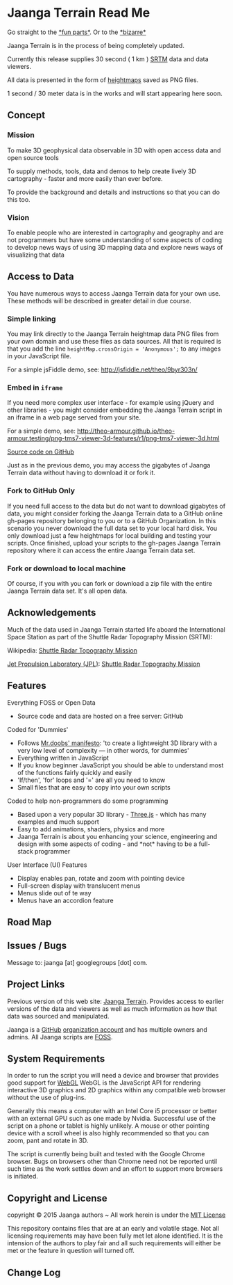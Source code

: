 Jaanga Terrain Read Me
===
<span style=display:none; >[View as web page]( http://jaanga.github.io/terrain-r2/terrain.html "view the files as apps." ) <input value="<< You are here" size=15 style="font:bold 11pt monospace;border-width:0;" ></span>  


Go straight to the [\*fun parts\*]( http://jaanga.github.io/terrain-srtm30-plus-viewers/terrain-srtm30-plus-viewers.html ). 
Or to the [\*bizarre\*]( http://jaanga.github.io/terrain-usgs-viewers/png-usgs-viewer-3d-hello-world/r1/png-usgs-viewer-3d-hello-world.html )

Jaanga Terrain is in the process of being completely updated.

Currently this release supplies 30 second ( 1 km ) [SRTM]( http://en.wikipedia.org/wiki/Shuttle_Radar_Topography_Mission ) data and data viewers. 

All data is presented in the form of [heightmaps]( http://en.wikipedia.org/wiki/Heightmap ) saved as PNG files.

1 second / 30 meter data is in the works and will start appearing here soon.

<!--

### Live Demo

<iframe src="http://XXX.github.io/XXX/latest/index.html" width=100% height=500px class='overview' >
There is an `iframe` here. It is not visible when viewed on github.com/XXX. To view, click 'Web page view' just above.
</iframe>
_XXX - latest revision_ / [Full Screen]( http://XXX.github.io/latest/index.html)

-->

## Concept

### Mission  
<!-- a statement of a rationale, applicable now as well as in the future -->
To make 3D geophysical data observable in 3D with open access data and open source tools

To supply methods, tools, data and demos to help create lively 3D cartography - faster and more easily than ever before.

To provide the background and details and instructions so that you can do this too. 

### Vision  
<!--  a descriptive picture of a desired future state -->
To enable people who are interested in cartography and geography and are not programmers but have some understanding of some aspects of coding
to develop news ways of using 3D mapping data and explore news ways of visualizing that data

## Access to Data

You have numerous ways to access Jaanga Terrain data for your own use. These methods will be described in greater detail in due course.

### Simple linking

You may link directly to the Jaanga Terrain heightmap data PNG files from your own domain and use these files as data sources. 
All that is required is that you add the line `heightMap.crossOrigin = 'Anonymous';` to any images in your JavaScript file.  

For a simple jsFiddle demo, see: <http://jsfiddle.net/theo/9byr303n/>

### Embed in `iframe`

If you need more complex user interface - for example using jQuery and other libraries - you might consider embedding the Jaanga Terrain script in an iframe in a web page served from your site.

For a simple demo, see: <http://theo-armour.github.io/theo-armour.testing/png-tms7-viewer-3d-features/r1/png-tms7-viewer-3d.html>

[Source code on GitHub]( https://github.com/theo-armour/theo-armour.testing/tree/gh-pages/png-tms7-viewer-3d-features/r1 )

Just as in the previous demo, you may access the gigabytes of Jaanga Terrain data without having to download it or fork it.


### Fork to GitHub Only

If you need full access to the data but do not want to download gigabytes of data, 
you might consider forking the Jaanga Terrain data to a GitHub online gh-pages repository belonging to you or to a GitHub Organization.
In this scenario you never download the full data set to your local hard disk.
You only download just a few heightmaps for local building and testing your scripts. 
Once finished, upload your scripts to the gh-pages Jaanga Terrain repository where it can access the entire Jaanga Terrain data set.

### Fork or download to local machine

Of course, if you with you can fork or download a zip file with the entire Jaanga Terrain data set. 
It's all open data.

## Acknowledgements

Much of the data used in Jaanga Terrain started life aboard the International Space Station 
as part of the Shuttle Radar Topography Mission (SRTM):

Wikipedia: [Shuttle Radar Topography Mission]( http://en.wikipedia.org/wiki/Shuttle_Radar_Topography_Mission )

[Jet Propulsion Laboratory (JPL)]( http://www.jpl.nasa.gov/ ): [Shuttle Radar Topography Mission]( http://www2.jpl.nasa.gov/srtm/ )


## Features
<!-- and benefits -->

Everything FOSS or Open Data

* Source code and data are hosted on a free server: GitHub

Coded for 'Dummies'

* Follows [Mr.doobs' manifesto]( https://github.com/mrdoob/three.js/blob/master/README.md ): 'to create a lightweight 3D library with a very low level of complexity — in other words, for dummies'
* Everything written in JavaScript
* If you know beginner JavaScript you should be able to understand most of the functions fairly quickly and easily
* 'If/then', 'for' loops and '=' are all you need to know
* Small files that are easy to copy into your own scripts

Coded to help non-programmers do some programming

* Based upon a very popular 3D library - [Three.js]( http://threejs.org ) - which has many examples and much support
* Easy to add animations, shaders, physics and more
* Jaanga Terrain is about you enhancing your science, engineering and design with some aspects of coding - and \*not\* having to be a full-stack programmer

User Interface (UI) Features

* Display enables pan, rotate and zoom with pointing device
* Full-screen display with translucent menus
* Menus slide out of te way
* Menus have an accordion feature


## Road Map


## Issues / Bugs

Message to: jaanga [at] googlegroups [dot] com.

## Project Links

Previous version of this web site: [Jaanga Terrain]( ../terrain/index.html ). 
Provides access to earlier versions of the data and viewers as well as much information as how that data was sourced and manipulated.


Jaanga is a [GitHub]( http://github.com) [organization account]( https://help.github.com/articles/what-s-the-difference-between-user-and-organization-accounts ) and has multiple owners and admins. 
All Jaanga scripts are [FOSS]( https://en.wikipedia.org/wiki/Free_and_open-source_software ).


## System Requirements

In order to run the script you will need a device and browser that provides good support for [WebGL](http://get.webgl.org/)
WebGL is the JavaScript API for rendering interactive 3D graphics and 2D graphics within any compatible web browser without the use of plug-ins. 

Generally this means a computer with an Intel Core i5 processor or better with an external GPU such as one made by Nvidia. 
Successful use of the script on a phone or tablet is highly unlikely. 
A mouse or other pointing device with a scroll wheel is also highly recommended so that you can zoom, pant and rotate in 3D.
 
The script is currently being built and tested with the Google Chrome browser. 
Bugs on browsers other than Chrome need not be reported until such time as the work settles down and an effort to support more browsers is initiated.


## Copyright and License

copyright &copy; 2015 Jaanga authors ~ 
All work herein is under the [MIT License]( http://jaanga.github.io/libs/jaanga-copyright-and-mit-license.md )

This repository contains files that are at an early and volatile stage. Not all licensing requirements may have been fully met let alone identified. It is the intension of the authors to play fair and all such requirements will either be met or the feature in question will turned off.


## Change Log